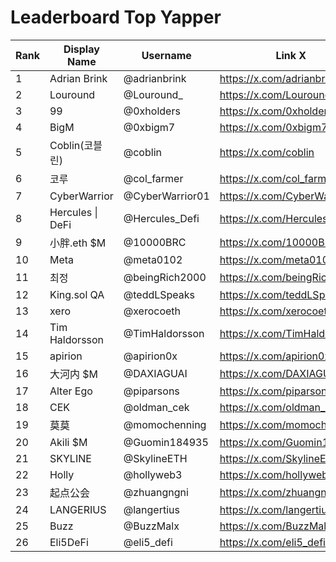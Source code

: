 # Leaderboard Top Yapper

| Rank | Display Name          | Username          | Link X                      |
|------|-----------------------|-------------------|-----------------------------|
| 1    | Adrian Brink         | @adrianbrink     | https://x.com/adrianbrink  |
| 2    | Louround             | @Louround_       | https://x.com/Louround_    |
| 3    | 99                   | @0xholders       | https://x.com/0xholders    |
| 4    | BigM                 | @0xbigm7         | https://x.com/0xbigm7      |
| 5    | Coblin(코블린)       | @coblin          | https://x.com/coblin       |
| 6    | 코루                 | @col_farmer      | https://x.com/col_farmer   |
| 7    | CyberWarrior         | @CyberWarrior01  | https://x.com/CyberWarrior01 |
| 8    | Hercules \| DeFi     | @Hercules_Defi   | https://x.com/Hercules_Defi |
| 9    | 小胖.eth $M          | @10000BRC        | https://x.com/10000BRC     |
| 10   | Meta                 | @meta0102        | https://x.com/meta0102     |
| 11   | 최정                 | @beingRich2000   | https://x.com/beingRich2000 |
| 12   | King.sol QA          | @teddLSpeaks     | https://x.com/teddLSpeaks  |
| 13   | xero                 | @xerocoeth       | https://x.com/xerocoeth    |
| 14   | Tim Haldorsson       | @TimHaldorsson   | https://x.com/TimHaldorsson |
| 15   | apirion              | @apirion0x       | https://x.com/apirion0x    |
| 16   | 大河内 $M            | @DAXIAGUAI       | https://x.com/DAXIAGUAI    |
| 17   | Alter Ego            | @piparsons       | https://x.com/piparsons    |
| 18   | CEK                  | @oldman_cek      | https://x.com/oldman_cek   |
| 19   | 莫莫                 | @momochenning    | https://x.com/momochenning |
| 20   | Akili $M             | @Guomin184935    | https://x.com/Guomin184935 |
| 21   | SKYLINE              | @SkylineETH      | https://x.com/SkylineETH   |
| 22   | Holly                | @hollyweb3       | https://x.com/hollyweb3    |
| 23   | 起点公会             | @zhuangngni      | https://x.com/zhuangngni   |
| 24   | LANGERIUS            | @langertius      | https://x.com/langertius   |
| 25   | Buzz                 | @BuzzMalx        | https://x.com/BuzzMalx     |
| 26   | Eli5DeFi             | @eli5_defi       | https://x.com/eli5_defi    |
